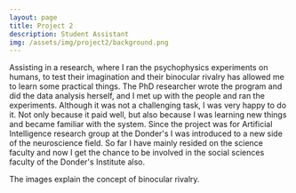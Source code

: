 ```yaml
---
layout: page
title: Project 2
description: Student Assistant
img: /assets/img/project2/background.png 
---
```


Assisting in a research, where I ran the psychophysics experiments on humans, to test their imagination and their binocular rivalry has allowed me to learn some practical things. The PhD researcher wrote the program and did the data analysis herself, and I met up with the people and ran the experiments. Although it was not a challenging task, I was very happy to do it. Not only because it paid well, but also because I was learning new things and became familiar with the system. Since the project was for Artificial Intelligence research group at the Donder's I was introduced to a new side of the neuroscience field. So far I have mainly resided on the science faculty and now I get the chance to be involved in the social sciences faculty of the Donder's Institute also.

<div class="img_row">
    <img class="col three" src="{{ site.baseurl }}/assets/img/project2/br1.jpg" alt="" title="example image"/>
</div>

<div class="col three caption">
The images explain the concept of binocular rivalry.
</div>
